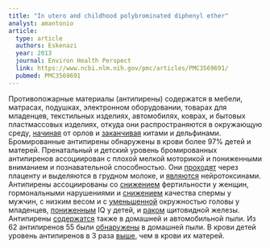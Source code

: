 ```yaml
---
title: "In utero and childhood polybrominated diphenyl ether"
analyst: amantonio
article:
  type: article
  authors: Eskenazi
  year: 2013
  journal: Environ Health Perspect
  link: https://www.ncbi.nlm.nih.gov/pmc/articles/PMC3569691/
  pubmed: PMC3569691
---
```


Противопожарные материалы (антипирены) содержатся в мебели, матрасах, подушках, электронном оборудовании, товарах для младенцев, текстильных изделиях, автомобилях, коврах, и бытовых пластмассовых изделиях, откуда они распространяются в окружающую среду, [начиная](https://www.ncbi.nlm.nih.gov/pubmed/29518660) от орлов и [заканчивая](https://www.nature.com/news/1998/980709/full/news980709-1.html) китами и дельфинами. Бромированные антипирены обнаружены в крови более 97% детей и матерей.
Пренатальный и детский уровень бромированных антипиренов ассоциирован с плохой мелкой моторикой и пониженными вниманием и познавательной способностью. Они [проходят](https://www.ncbi.nlm.nih.gov/pubmed/17904639) через плаценту и выделяются в грудном молоке, и [являются](https://www.ncbi.nlm.nih.gov/pubmed/21255595) нейротоксинами.
Антипирены ассоциированы со [снижением](https://www.ncbi.nlm.nih.gov/pmc/articles/PMC2866688/) фертильности у женщин, гормональными нарушениями и [снижением](https://www.ncbi.nlm.nih.gov/pubmed/20194068) качества спермы у мужчин, с низким весом и с [уменьшенной](https://www.ncbi.nlm.nih.gov/pubmed/29518730) окружностью головы у младенцев, [пониженным](https://www.usatoday.com/story/news/nation/2012/11/28/couches-sofas-toxic-flame-retardants-chemicals/1729769/) IQ у детей, и [раком](https://www.ncbi.nlm.nih.gov/pubmed/27755165) щитовидной железы.
Антипирены [содержатся](https://www.ncbi.nlm.nih.gov/pubmed/23565680) также в домашней и автомобильной пыли. Из 62 антипиренов 55 были [обнаружены](https://www.ncbi.nlm.nih.gov/pubmed/23185960) в домашней пыли. В крови детей уровень антипиренов в 3 раза [выше](https://www.ncbi.nlm.nih.gov/pubmed/20540541), чем в крови их матерей.
